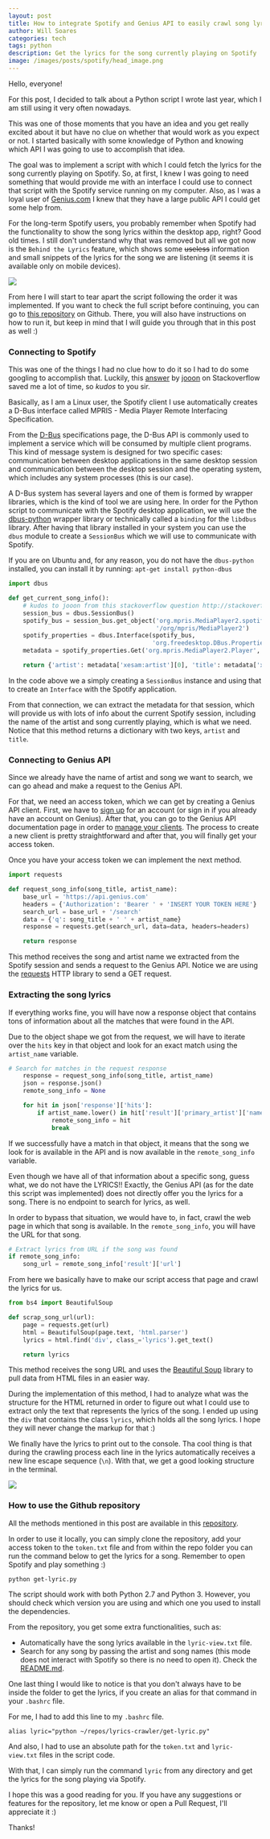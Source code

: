 ```yaml
---
layout: post
title: How to integrate Spotify and Genius API to easily crawl song lyrics with Python
author: Will Soares
categories: tech
tags: python
description: Get the lyrics for the song currently playing on Spotify
image: /images/posts/spotify/head_image.png
---
```


Hello, everyone!

For this post, I decided to talk about a Python script I wrote last year, which I am still using it very often nowadays.

This was one of those moments that you have an idea and you get really excited about it but have no clue on whether that would work as you expect or not. I started basically with some knowledge of Python and knowing which API I was going to use to accomplish that idea.

The goal was to implement a script with which I could fetch the lyrics for the song currently playing on Spotify. So, at first, I knew I was going to need something that would provide me with an interface I could use to connect that script with the Spotify service running on my computer. Also, as I was a loyal user of [Genius.com](https://genius.com) I knew that they have a large public API I could get some help from.

For the long-term Spotify users, you probably remember when Spotify had the functionality to show the song lyrics within the desktop app, right? Good old times. I still don't understand why that was removed but all we got now is the `Behind the Lyrics` feature, which shows some ~~useless~~ information and small snippets of the lyrics for the song we are listening (it seems it is available only on mobile devices).

<div class="center-align">
  <img class="responsive-img" src="/images/posts/spotify/behind_the_lyrics.png">
</div>

From here I will start to tear apart the script following the order it was implemented. If you want to check the full script before continuing, you can go to [this repository](https://github.com/willamesoares/lyrics-crawler) on Github. There, you will also have instructions on how to run it, but keep in mind that I will guide you through that in this post as well :)

### Connecting to Spotify

This was one of the things I had no clue how to do it so I had to do some googling to accomplish that. Luckily, this [answer](https://stackoverflow.com/questions/33883360/get-spotify-currently-playing-track/33923095#33923095) by [jooon](https://stackoverflow.com/users/1014870/jooon) on Stackoverflow saved me a lot of time, so _kudos_ to you sir.

Basically, as I am a Linux user, the Spotify client I use automatically creates a D-Bus interface called MPRIS - Media Player Remote Interfacing Specification.

From the [D-Bus](https://dbus.freedesktop.org/doc/dbus-tutorial.html#whatis) specifications page, the D-Bus API is commonly used to implement a service which will be consumed by multiple client programs. This kind of message system is designed for two specific cases: communication between desktop applications in the same desktop session and communication between the desktop session and the operating system, which includes any system processes (this is our case).

A D-Bus system has several layers and one of them is formed by wrapper libraries, which is the kind of tool we are using here. In order for the Python script to communicate with the Spotify desktop application, we will use the [dbus-python](https://pypi.python.org/pypi/dbus-python/1.2.4) wrapper library or technically called a `binding` for the `libdbus` library. After having that library installed in your system you can use the `dbus` module to create a `SessionBus` which we will use to communicate with Spotify.

If you are on Ubuntu and, for any reason, you do not have the `dbus-python` installed, you can install it by running: `apt-get install python-dbus`  


```python
import dbus

def get_current_song_info():
    # kudos to jooon from this stackoverflow question http://stackoverflow.com/a/33923095
    session_bus = dbus.SessionBus()
    spotify_bus = session_bus.get_object('org.mpris.MediaPlayer2.spotify',
                                         '/org/mpris/MediaPlayer2')
    spotify_properties = dbus.Interface(spotify_bus,
                                        'org.freedesktop.DBus.Properties')
    metadata = spotify_properties.Get('org.mpris.MediaPlayer2.Player', 'Metadata')

    return {'artist': metadata['xesam:artist'][0], 'title': metadata['xesam:title']}
```

In the code above we a simply creating a `SessionBus` instance and using that to create an `Interface` with the Spotify application.

From that connection, we can extract the metadata for that session, which will provide us with lots of info about the current Spotify session, including the name of the artist and song currently playing, which is what we need. Notice that this method returns a dictionary with two keys, `artist` and `title`.

### Connecting to Genius API

Since we already have the name of artist and song we want to search, we can go ahead and make a request to the Genius API.

For that, we need an access token, which we can get by creating a Genius API client. First, we have to [sign up](https://genius.com/signup_or_login) for an account (or sign in if you already have an account on Genius). After that, you can go to the Genius API documentation page in order to [manage your clients](https://genius.com/api-clients). The process to create a new client is pretty straightforward and after that, you will finally get your access token.

Once you have your access token we can implement the next method.

```python
import requests

def request_song_info(song_title, artist_name):
    base_url = 'https://api.genius.com'
    headers = {'Authorization': 'Bearer ' + 'INSERT YOUR TOKEN HERE'}
    search_url = base_url + '/search'
    data = {'q': song_title + ' ' + artist_name}
    response = requests.get(search_url, data=data, headers=headers)

    return response

```

This method receives the song and artist name we extracted from the Spotify session and sends a request to the Genius API. Notice we are using the [requests](http://docs.python-requests.org/en/master/) HTTP library to send a GET request.  


### Extracting the song lyrics

If everything works fine, you will have now a response object that contains tons of information about all the matches that were found in the API.

Due to the object shape we got from the request, we will have to iterate over the `hits` key in that object and look for an exact match using the `artist_name` variable.

```python
# Search for matches in the request response
    response = request_song_info(song_title, artist_name)
    json = response.json()
    remote_song_info = None

    for hit in json['response']['hits']:
        if artist_name.lower() in hit['result']['primary_artist']['name'].lower():
            remote_song_info = hit
            break
```

If we successfully have a match in that object, it means that the song we look for is available in the API and is now available in the `remote_song_info` variable.

Even though we have all of that information about a specific song, guess what, we do not have the LYRICS!! Exactly, the Genius API (as for the date this script was implemented) does not directly offer you the lyrics for a song. There is no endpoint to search for lyrics, as well.

In order to bypass that situation, we would have to, in fact, crawl the web page in which that song is available. In the `remote_song_info`, you will have the URL for that song.

```python
# Extract lyrics from URL if the song was found
if remote_song_info:
    song_url = remote_song_info['result']['url']
```

From here we basically have to make our script access that page and crawl the lyrics for us.

```python
from bs4 import BeautifulSoup

def scrap_song_url(url):
    page = requests.get(url)
    html = BeautifulSoup(page.text, 'html.parser')
    lyrics = html.find('div', class_='lyrics').get_text()

    return lyrics
```

This method receives the song URL and uses the [Beautiful Soup](https://www.crummy.com/software/BeautifulSoup/bs4/doc/) library to pull data from HTML files in an easier way.

During the implementation of this method, I had to analyze what was the structure for the HTML returned in order to figure out what I could use to extract only the text that represents the lyrics of the song. I ended up using the `div` that contains the class `lyrics`, which holds all the song lyrics. I hope they will never change the markup for that :)

We finally have the lyrics to print out to the console. Tha cool thing is that during the crawling process each line in the lyrics automatically receives a new line escape sequence (`\n`). With that, we get a good looking structure in the terminal.

<div class="center-align">
  <img class="responsive-img" src="/images/posts/spotify/lyric_example.png">
</div>

### How to use the Github repository

All the methods mentioned in this post are available in this [repository](https://github.com/willamesoares/lyrics-crawler).

In order to use it locally, you can simply clone the repository, add your access token to the `token.txt` file and from within the repo folder you can run the command below to get the lyrics for a song. Remember to open Spotify and play something :)

```shell
python get-lyric.py
```

The script should work with both Python 2.7 and Python 3. However, you should check which version you are using and which one you used to install the dependencies.

From the repository, you get some extra functionalities, such as:

 - Automatically have the song lyrics available in the `lyric-view.txt` file.
 - Search for any song by passing the artist and song names (this mode does not interact with Spotify so there is no need to open it). Check the [README.md](https://github.com/willamesoares/lyrics-crawler/blob/master/README.md).

One last thing I would like to notice is that you don't always have to be inside the folder to get the lyrics, if you create an alias for that command in your `.bashrc` file.

For me, I had to add this line to my `.bashrc` file.

```shell
alias lyric="python ~/repos/lyrics-crawler/get-lyric.py"
```
And also, I had to use an absolute path for the `token.txt` and `lyric-view.txt` files in the script code.

With that, I can simply run the command `lyric` from any directory and get the lyrics for the song playing via Spotify.

I hope this was a good reading for you. If you have any suggestions or features for the repository, let me know or open a Pull Request, I'll appreciate it :)

Thanks!
